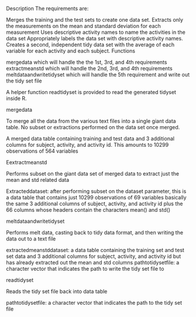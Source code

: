 Description
The requirements are:

Merges the training and the test sets to create one data set.
Extracts only the measurements on the mean and standard deviation for each measurement
Uses descriptive activity names to name the activities in the data set
Appropriately labels the data set with descriptive activity names.
Creates a second, independent tidy data set with the average of each variable for each activity and each subject.
Functions

mergedata which will handle the the 1st, 3rd, and 4th requirements extractmeanstd which will handle the 2nd, 3rd, and 4th requirements meltdataandwritetidyset which will handle the 5th requirement and write out the tidy set file

A helper function readtidyset is provided to read the generated tidyset inside R.

mergedata

To merge all the data from the various text files into a single giant data table. No subset or extractions performed on the data set once merged.

A merged data table containing training and test data and 3 additional columns for subject, activity, and activity id. This amounts to 10299 observations of 564 variables

Eextractmeanstd

Performs subset on the giant data set of merged data to extract just the mean and std related data

Extracteddataset: after performing subset on the dataset parameter, this is a data table that contains just 10299 observations of 69 variables basically the same 3 additional columns of subject, activity, and activity id plus the 66 columns whose headers contain the characters mean() and std()

meltdataandwritetidyset

Performs melt data, casting back to tidy data format, and then writing the data out to a text file

extractedmeanstddataset: a data table containing the training set and test set data and 3 additional columns for subject, activity, and activity id but has already extracted out the mean and std columns pathtotidysetfile: a character vector that indicates the path to write the tidy set file to

readtidyset

Reads the tidy set file back into data table

pathtotidysetfile: a character vector that indicates the path to the tidy set file
